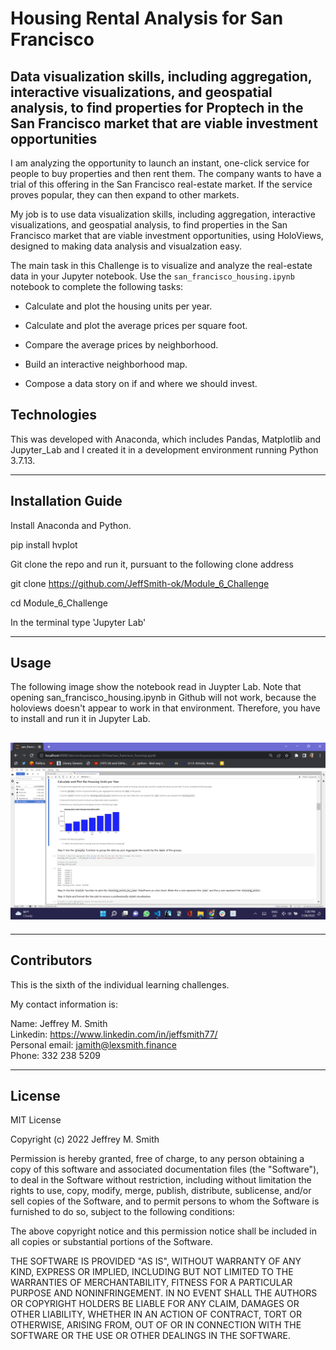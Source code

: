 # Housing Rental Analysis for San Francisco

## Data visualization skills, including aggregation, interactive visualizations, and geospatial analysis, to find properties for Proptech in the San Francisco market that are viable investment opportunities

I am analyzing the opportunity to launch an instant, one-click service for people to buy properties and then rent them. The company wants to have a trial of this offering in the San Francisco real-estate market. If the service proves popular, they can then expand to other markets.

My job is to use data visualization skills, including aggregation, interactive visualizations, and geospatial analysis, to find properties in the San Francisco market that are viable investment opportunities, using HoloViews, designed to making data analysis and visualzation easy.

The main task in this Challenge is to visualize and analyze the real-estate data in your Jupyter notebook. Use the `san_francisco_housing.ipynb` notebook to complete the following tasks:

- Calculate and plot the housing units per year.

- Calculate and plot the average prices per square foot.

- Compare the average prices by neighborhood.

- Build an interactive neighborhood map.

- Compose a data story on if and where we should invest.

## Technologies

This was developed with Anaconda, which includes Pandas, Matplotlib and Jupyter_Lab and I created it in a development environment running Python 3.7.13.

---

## Installation Guide

Install Anaconda and Python. </br>

pip install hvplot

Git clone the repo and run it, pursuant to the following clone address

git clone https://github.com/JeffSmith-ok/Module_6_Challenge

cd Module_6_Challenge

In the terminal type 'Jupyter Lab'

---

## Usage

The following image show the notebook read in Juypter Lab. Note that opening san_francisco_housing.ipynb in Github will not work, because the holoviews doesn't appear to work in that environment. Therefore, you have to install and run it in Jupyter Lab.

## ![Screenshot of Jupyter_Lab with notebook open](Images/Jupyter_Lab.jpeg) </br>

---

## Contributors

This is the sixth of the individual learning challenges.

My contact information is:

Name: Jeffrey M. Smith </br>
Linkedin: https://www.linkedin.com/in/jeffsmith77/ </br>
Personal email: jamith@lexsmith.finance </br>
Phone: 332 238 5209

---

## License

MIT License

Copyright (c) 2022 Jeffrey M. Smith

Permission is hereby granted, free of charge, to any person obtaining a copy of this software and associated documentation files (the "Software"), to deal in the Software without restriction, including without limitation the rights to use, copy, modify, merge, publish, distribute, sublicense, and/or sell
copies of the Software, and to permit persons to whom the Software is furnished to do so, subject to the following conditions:

The above copyright notice and this permission notice shall be included in all copies or substantial portions of the Software.

THE SOFTWARE IS PROVIDED "AS IS", WITHOUT WARRANTY OF ANY KIND, EXPRESS OR IMPLIED, INCLUDING BUT NOT LIMITED TO THE WARRANTIES OF MERCHANTABILITY, FITNESS FOR A PARTICULAR PURPOSE AND NONINFRINGEMENT. IN NO EVENT SHALL THE AUTHORS OR COPYRIGHT HOLDERS BE LIABLE FOR ANY CLAIM, DAMAGES OR OTHER LIABILITY, WHETHER IN AN ACTION OF CONTRACT, TORT OR OTHERWISE, ARISING FROM, OUT OF OR IN CONNECTION WITH THE SOFTWARE OR THE USE OR OTHER DEALINGS IN THE
SOFTWARE.

```

```
